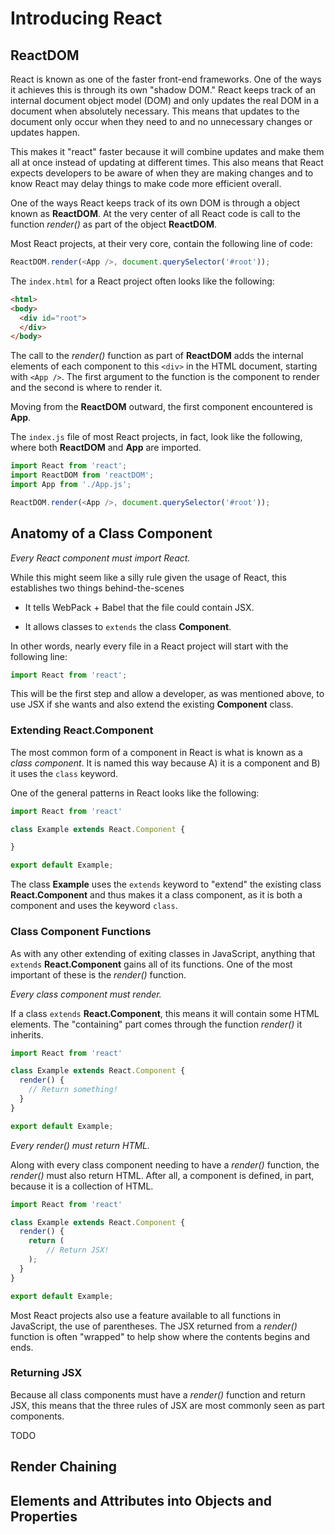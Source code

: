 # Introducing React

## ReactDOM

React is known as one of the faster front-end frameworks. One of the ways it achieves this is through its own "shadow DOM." React keeps track of an internal document object model (DOM) and only updates the real DOM in a document when absolutely necessary. This means that updates to the document only occur when they need to and no unnecessary changes or updates happen. 

This makes it "react" faster because it will combine updates and make them all at once instead of updating at different times. This also means that React expects developers to be aware of when they are making changes and to know React may delay things to make code more efficient overall.

One of the ways React keeps track of its own DOM is through a object known as **ReactDOM**. At the very center of all React code is call to the function *render()* as part of the object **ReactDOM**.

Most React projects, at their very core, contain the following line of code:

```javascript
ReactDOM.render(<App />, document.querySelector('#root'));
```

The `index.html` for a React project often looks like the following:

```html
<html>
<body>
  <div id="root">
  </div>
</body>
```

The call to the *render()* function as part of **ReactDOM** adds the internal elements of each component to this `<div>` in the HTML document, starting with `<App />`. The first argument to the function is the component to render and the second is where to render it.

Moving from the **ReactDOM** outward, the first component encountered is **App**.

The `index.js` file of most React projects, in fact, look like the following, where both **ReactDOM** and **App** are imported.

```javascript
import React from 'react';
import ReactDOM from 'reactDOM';
import App from './App.js';

ReactDOM.render(<App />, document.querySelector('#root'));
```

## Anatomy of a Class Component

*Every React component must import React.*

While this might seem like a silly rule given the usage of React, this establishes two things behind-the-scenes

- It tells WebPack + Babel that the file could contain JSX.

- It allows classes to `extends` the class **Component**.

In other words, nearly every file in a React project will start with the following line:

```javascript
import React from 'react';
```

This will be the first step and allow a developer, as was mentioned above, to use JSX if she wants and also extend the existing **Component** class.

### Extending **React.Component**

The most common form of a component in React is what is known as a *class component*. It is named this way because A) it is a component and B) it uses the `class` keyword.

One of the general patterns in React looks like the following:

```javascript
import React from 'react'

class Example extends React.Component {

}

export default Example;
```

The class **Example** uses the `extends` keyword to "extend" the existing class **React.Component** and thus makes it a class component, as it is both a component and uses the keyword `class`.

### Class Component Functions

As with any other extending of exiting classes in JavaScript, anything that `extends` **React.Component** gains all of its functions. One of the most important of these is the *render()* function.

*Every class component must render.*

If a class `extends` **React.Component**, this means it will contain some HTML elements. The "containing" part comes through the function *render()* it inherits.

```javascript
import React from 'react'

class Example extends React.Component {
  render() {
    // Return something!
  }
}

export default Example;
```

*Every render() must return HTML.*

Along with every class component needing to have a *render()* function, the *render()* must also return HTML. After all, a component is defined, in part, because it is a collection of HTML.

```javascript
import React from 'react'

class Example extends React.Component {
  render() {
    return (
        // Return JSX!
    );
  }
}

export default Example;
```

Most React projects also use a feature available to all functions in JavaScript, the use of parentheses. The JSX returned from a *render()* function is often "wrapped" to help show where the contents begins and ends.

### Returning JSX

Because all class components must have a *render()* function and return JSX, this means that the three rules of JSX are most commonly seen as part components.

TODO

## Render Chaining

## Elements and Attributes into Objects and Properties
